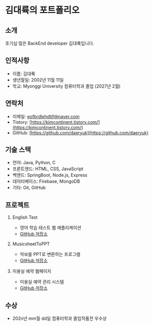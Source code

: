 # 김대륙의 포트폴리오

## 소개
호기심 많은 BackEnd developer 김대륙입니다.

## 인적사항
- 이름: 김대륙
- 생년월일: 2002년 11월 11일
- 학교: Myonggi University 컴퓨터학과 졸업 (2027년 2월)

## 연락처
- 이메일: eofbrdlehdtjf@naver.com
- Tistory: [https://kimcontinent.tistory.com/](https://kimcontinent.tistory.com/)
- GitHub: [https://github.com/daeryuk](https://github.com/daeryuk)

## 기술 스택
- 언어: Java, Python, C
- 프론트엔드: HTML, CSS, JavaScript
- 백엔드: SpringBoot, Node.js, Express
- 데이터베이스: Firebase, MongoDB
- 기타: Git, GitHub

## 프로젝트
1. English Test
   - 영어 학습 테스트 웹 애플리케이션
   - [GitHub 저장소](https://github.com/daeryuk/english-test.git)

2. MusicsheetToPPT
   - 악보를 PPT로 변환하는 프로그램
   - [GitHub 저장소](https://github.com/daeryuk/MusicSheetToPPT.git)

3. 미용실 예약 웹페이지
   - 미용실 예약 관리 시스템
   - [GitHub 저장소](https://github.com/daeryuk/puregoldHair.git)

## 수상
- 202n년 mm월 dd일 컴퓨터학과 졸업작품전 우수상
